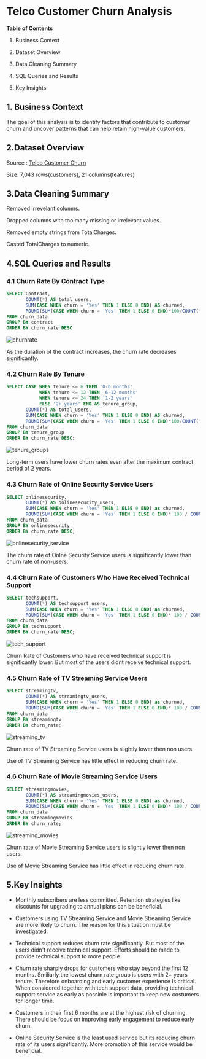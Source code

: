 # Telco Customer Churn Analysis #

**Table of Contents**

1. Business Context 

2. Dataset Overview

3. Data Cleaning Summary

4. SQL Queries and Results

5. Key Insights


## 1. Business Context ##

The goal of this analysis is to identify factors that contribute to customer churn and uncover patterns that can help retain high-value customers.

## 2.Dataset Overview ##

Source : [Telco Customer Churn](https://www.kaggle.com/datasets/blastchar/telco-customer-churn)

Size: 7,043 rows(customers),
      21 columns(features)

## 3.Data Cleaning Summary ##

Removed irrevelant columns. 

Dropped columns with too many missing or irrelevant values. 

Removed empty strings from TotalCharges. 

Casted TotalCharges to numeric.




## 4.SQL Queries and Results ##

### 4.1 Churn Rate By Contract Type ###


```sql
SELECT Contract,
       COUNT(*) AS total_users,
       SUM(CASE WHEN churn = 'Yes' THEN 1 ELSE 0 END) AS churned,
       ROUND(SUM(CASE WHEN churn = 'Yes' THEN 1 ELSE 0 END)*100/COUNT(*),2) AS churn_rate
FROM churn_data
GROUP BY contract
ORDER BY churn_rate DESC
```

![churnrate](https://github.com/user-attachments/assets/4d513d50-c4ec-4c47-9f24-5a2619f88ac0)

As the duration of the contract increases, the churn rate decreases significantly.

### 4.2 Churn Rate By Tenure ###


```sql
SELECT CASE WHEN tenure <= 6 THEN '0-6 months'
            WHEN tenure <= 12 THEN '6-12 months'
            WHEN tenure <= 24 THEN '1-2 years'
            ELSE '2+ years' END AS tenure_group,
       COUNT(*) AS total_users,
       SUM(CASE WHEN churn = 'Yes' THEN 1 ELSE 0 END) AS churned,
       ROUND(SUM(CASE WHEN churn = 'Yes' THEN 1 ELSE 0 END)*100/COUNT(*),2) AS churn_rate
FROM churn_data
GROUP BY tenure_group
ORDER BY churn_rate DESC;
```
![tenure_groups](https://github.com/user-attachments/assets/92d8e62c-44c7-46a0-823c-7011b37aa3e1)

Long-term users have lower churn rates even after the maximum contract period of 2 years.

### 4.3 Churn Rate of Online Security Service Users ###

```sql
SELECT onlinesecurity,
       COUNT(*) AS onlinesecurity_users,
       SUM(CASE WHEN churn = 'Yes' THEN 1 ELSE 0 END) as churned,
       ROUND(SUM(CASE WHEN churn = 'Yes' THEN 1 ELSE 0 END)* 100 / COUNT(*),2) AS churn_rate
FROM churn_data
GROUP BY onlinesecurity
ORDER BY churn_rate DESC;
```
![onlinesecurity_service](https://github.com/user-attachments/assets/f564f06c-072b-453f-ab06-58cb83dfdbba)

The churn rate of Onlne Security Service users is significantly lower than churn rate of non-users.

### 4.4 Churn Rate of Customers Who Have Received Technical Support  ###

```sql
SELECT techsupport,
       COUNT(*) AS techsupport_users,
       SUM(CASE WHEN churn = 'Yes' THEN 1 ELSE 0 END) as churned,
       ROUND(SUM(CASE WHEN churn = 'Yes' THEN 1 ELSE 0 END)* 100 / COUNT(*),2) AS churn_rate
FROM churn_data
GROUP BY techsupport
ORDER BY churn_rate DESC;
```
![tech_support](https://github.com/user-attachments/assets/d6dd9910-770f-4e96-bdcc-fcc850a92913)

Churn Rate of Customers who have received technical support is significantly lower. But most of the users didnt receive technical support.

### 4.5 Churn Rate of TV Streaming Service Users ###

```sql
SELECT streamingtv,
       COUNT(*) AS streamingtv_users,
       SUM(CASE WHEN churn = 'Yes' THEN 1 ELSE 0 END) as churned,
       ROUND(SUM(CASE WHEN churn = 'Yes' THEN 1 ELSE 0 END)* 100 / COUNT(*),2) AS churn_rate
FROM churn_data
GROUP BY streamingtv
ORDER BY churn_rate;
```
![streaming_tv](https://github.com/user-attachments/assets/48bc5af4-e9a9-4a14-8c17-30cc2f4ed213)

Churn rate of TV Streaming Service users is slightly lower then non users. 

Use of TV Streaming Service has little effect in reducing churn rate.

### 4.6 Churn Rate of Movie Streaming Service Users ###

```sql
SELECT streamingmovies,
       COUNT(*) AS streamingmovies_users,
       SUM(CASE WHEN churn = 'Yes' THEN 1 ELSE 0 END) as churned,
       ROUND(SUM(CASE WHEN churn = 'Yes' THEN 1 ELSE 0 END)* 100 / COUNT(*),2) AS churn_rate
FROM churn_data
GROUP BY streamingmovies
ORDER BY churn_rate;
```
![streaming_movies](https://github.com/user-attachments/assets/eba29fbb-e25a-4d26-8624-8e91f1678c58)

Churn rate of Movie Streaming Service users is slightly lower then non users.

Use of Movie Streaming Service has little effect in reducing churn rate.


## 5.Key Insights ##


- Monthly subscribers are less committed. Retention strategies like discounts for upgrading to annual plans can be beneficial.

- Customers using TV Streaming Service and Movie Streaming Service are more likely to churn. The reason for this situation must be investigated.

- Technical support reduces churn rate significantly. But most of the users didn't receive technical support. Efforts should be made to provide technical support to more people.

- Churn rate sharply drops for customers who stay beyond the first 12 months. Smiliarly the lowest churn rate group is users with 2+ years tenure. Therefore onboarding and early customer experience is critical. When considered together with tech support data, providing technical support service as early as possinle is important to keep new costumers for longer time.

- Customers in their first 6 months are at the highest risk of churning. There should be focus on improving early engagement to reduce early churn.

- Online Security Service is the least used service but its reducing churn rate of its users significantly. More promotion of this service would be beneficial.

  


